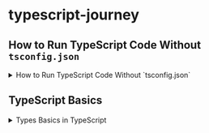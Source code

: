 # typescript-journey

## How to Run TypeScript Code Without `tsconfig.json`

  <details>
  <summary>How to Run TypeScript Code Without `tsconfig.json`</summary>

  If you don't have a `tsconfig.json` file set up, you can follow these steps to compile and run your TypeScript code:

  1. Open PowerShell and navigate to your project directory:
    ```powershell
    PS D:\typescript-journey>
    ```

  2. Temporarily bypass the execution policy (if required):
    ```powershell
    PS D:\typescript-journey> Set-ExecutionPolicy -Scope Process -ExecutionPolicy Bypass
    ```

  3. Compile your TypeScript file (e.g., `index.ts`) to JavaScript:
    ```powershell
    PS D:\typescript-journey> tsc index.ts
    ```

  4. Run the generated JavaScript file using Node.js:
    ```powershell
    PS D:\typescript-journey> node index.js
    ```

  ### Setting Up `tsconfig.json`

  To simplify the process and enable advanced TypeScript features, you can create a `tsconfig.json` file in your project directory. Run the following command to generate a default configuration file:

  ```powershell
  PS D:\typescript-journey> tsc --init
  ```

  This will create a `tsconfig.json` file with default settings. You can customize it as needed for your project.

  </details>

## TypeScript Basics

<details>
<summary>Types Basics in TypeScript</summary>

- **`string`**: Represents textual data.
  ```typescript
  let name: string = "John";
  ```

- **`number`**: Represents numeric values.
  ```typescript
  let age: number = 25;
  ```

- **`boolean`**: Represents true or false values.
  ```typescript
  let isActive: boolean = true;
  ```

- **`null`**: Represents the absence of a value.
  ```typescript
  let emptyValue: null = null;
  ```

- **`undefined`**: Represents an uninitialized variable.
  ```typescript
  let notAssigned: undefined = undefined;
  ```

- **`any`**: Allows any type of value (use with caution).
  ```typescript
  let randomValue: any = "Hello";
  randomValue = 42;
  ```

- **`void`**: Represents the absence of a return value in functions.
  ```typescript
  function logMessage(): void {
    console.log("This function returns nothing.");
  }
  ```

- **`never`**: Represents values that never occur (e.g., a function that always throws an error).
  ```typescript
  function throwError(message: string): never {
    throw new Error(message);
  }
  ```

- **`object`**: Represents non-primitive types (e.g., arrays, objects).
  ```typescript
  let person: object = { name: "Alice", age: 30 };
  ```

- **`unknown`**: Represents a value whose type is not known at the time of declaration.
  ```typescript
  let input: unknown = "Hello";
  if (typeof input === "string") {
    console.log(input.toUpperCase());
  }
  ```

</details>